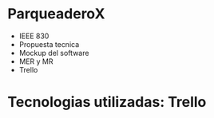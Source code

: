 # ParqueaderoX
- IEEE 830
- Propuesta tecnica
- Mockup del software
- MER y MR
- Trello
# Tecnologias utilizadas: Trello 
